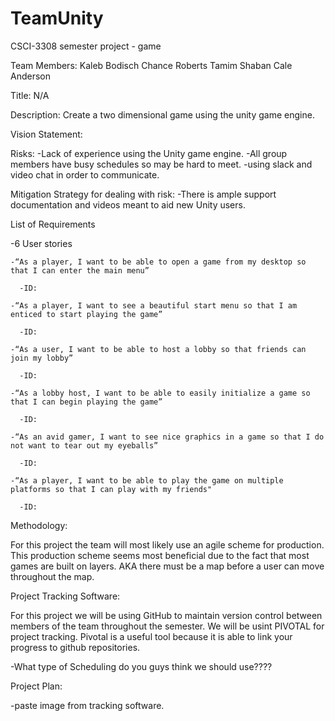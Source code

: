 # TeamUnity
CSCI-3308 semester project - game

Team Members:
Kaleb Bodisch
Chance Roberts
Tamim Shaban
Cale Anderson

Title:
N/A

Description:
Create a two dimensional game using the unity game engine. 

Vision Statement:

Risks:
  -Lack of experience using the Unity game engine.
  -All group members have busy schedules so may be hard to meet.
    -using slack and video chat in order to communicate.

Mitigation Strategy for dealing with risk:
  -There is ample support documentation and videos meant to aid new Unity users.
 
List of Requirements

  -6 User stories 
  
    -“As a player, I want to be able to open a game from my desktop so that I can enter the main menu”
    
      -ID:
      
    -“As a player, I want to see a beautiful start menu so that I am enticed to start playing the game”
    
      -ID:
      
    -“As a user, I want to be able to host a lobby so that friends can join my lobby”
    
      -ID:
      
    -“As a lobby host, I want to be able to easily initialize a game so that I can begin playing the game”
    
      -ID:
      
    -“As an avid gamer, I want to see nice graphics in a game so that I do not want to tear out my eyeballs”
    
      -ID:
      
    -“As a player, I want to be able to play the game on multiple platforms so that I can play with my friends"
    
      -ID:
      

      
Methodology:

For this project the team will most likely use an agile scheme for production. This production scheme seems most beneficial due to the fact that most games are built on layers. AKA there must be a map before a user can move throughout the map.

Project Tracking Software:

For this project we will be using GitHub to maintain version control between members of the team throughout the semester. 
We will be usint PIVOTAL for project tracking. Pivotal is a useful tool because it is able to link your progress to github repositories.

  -What type of Scheduling do you guys think we should use????
  
Project Plan:

  -paste image from tracking software. 
